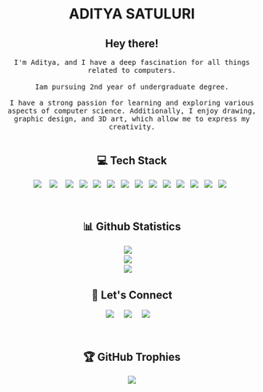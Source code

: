 <!-- <h2 align="center">
<code> <h4> Algorithms are opinions embedded in code. <h2> </code> -->
<h1 align="center">ADITYA SATULURI</h1>
<h2 align="center"> Hey there! </h2>
<p align="center">
  <samp>
I'm Aditya, and I have a deep fascination for all things related to computers. 
  </samp>
  <br>
  <br>
  <samp>
Iam pursuing 2nd year of undergraduate degree</a>. 
<br><br>
<samp>  
I have a strong passion for learning and exploring various aspects of computer science. Additionally, I enjoy drawing, graphic design, and 3D art, which allow me to express my creativity.
   </samp>
  <br> <br>
  <!-- <img src="https://komarev.com/ghpvc/?username=geekquad" alt="geekquad" />  -->
</p>

<h2 align="center"> 💻 Tech Stack</h2>
<p align="center">
  <img src="https://img.shields.io/badge/HTML5-E34F26?style=for-the-badge&logo=html5&logoColor=white" />&nbsp;&nbsp;&nbsp;
  <img src="https://img.shields.io/badge/CSS3-1572B6?style=for-the-badge&logo=css3&logoColor=white" />&nbsp;&nbsp;&nbsp;
  <img src="https://img.shields.io/badge/Netlify-00C7B7?style=for-the-badge&logo=netlify&logoColor=whitee" />&nbsp;&nbsp;
  <img src="https://img.shields.io/badge/Python-14354C?style=for-the-badge&logo=python&logoColor=white" />&nbsp;&nbsp; 
  <img src="https://img.shields.io/badge/git%20-%231572B6.svg?&style=for-the-badge&logo=git&logoColor=white" />&nbsp;&nbsp;
  <img src="https://img.shields.io/badge/Kali_Linux-557C94?style=for-the-badge&logo=kali-linux&logoColor=white"/>&nbsp;&nbsp;
  <img src="https://img.shields.io/badge/C%23-239120?style=for-the-badge&logo=c-sharp&logoColor=white"/>&nbsp;&nbsp;
  <img src="https://img.shields.io/badge/JavaScript-F7DF1E?style=for-the-badge&logo=JavaScript&logoColor=white"/>&nbsp;&nbsp;
  <img src="https://img.shields.io/badge/Java-ED8B00?style=for-the-badge&logo=openjdk&logoColor=white"/>&nbsp;&nbsp;
  <img src="https://img.shields.io/badge/SQLite-07405E?style=for-the-badge&logo=sqlite&logoColor=white"/>&nbsp;&nbsp;
  <img src="https://img.shields.io/badge/Amazon_AWS-232F3E?style=for-the-badge&logo=amazon-aws&logoColor=white"/>&nbsp;&nbsp;
  <img src="https://img.shields.io/badge/Adobe%20Photoshop-31A8FF?logo=adobephotoshop&logoColor=fff&style=for-the-badge"/>&nbsp;&nbsp;
  <img src="https://img.shields.io/badge/blender-%23F5792A.svg?style=for-the-badge&logo=blender&logoColor=white"/>&nbsp;&nbsp;
  <img src="https://img.shields.io/badge/Adobe%20XD-470137?style=for-the-badge&logo=Adobe%20XD&logoColor=#FF61F6"/>&nbsp;&nbsp;

</p>
<br>

<h2 align="center">📊 Github Statistics </h2>
<p align="center">
<img src="https://github-readme-stats.vercel.app/api?username=adityasatuluri&theme=darcula"/>&nbsp;&nbsp;&nbsp;&nbsp;<br>
<img src="https://github-readme-streak-stats.herokuapp.com/?user=adityasatuluri&theme=darcula&hide_border=false"/>&nbsp;&nbsp;&nbsp;&nbsp;<br>
<img src="https://github-readme-stats.vercel.app/api/top-langs/?username=adityasatuluri&theme=darcula&hide_border=false&include_all_commits=false&count_private=false&layout=compact"/>&nbsp;&nbsp;&nbsp;&nbsp;
</p>

<!-- <p align="center"> <img src="https://github-readme-streak-stats.herokuapp.com/?user=geekquad" /> </p> -->
<!-- https://github-readme-stats.vercel.app/api/top-langs/?username=geekquad&layout=compact -->

<h2 align="center"> 🔗 Let's Connect </h2>
<p align="center">
  <a target="_blank"href="https://www.linkedin.com/in/aditya-satuluri-a250a31a0/"><img src="https://img.shields.io/badge/LinkedIn-0077B5?style=for-the-badge&logo=linkedin&logoColor=white" /></a>&nbsp;&nbsp;&nbsp;&nbsp;
  <a target="_blank"href="https://twitter.com/dimensionz_eth/"><img src="https://img.shields.io/badge/Twitter-1DA1F2?style=for-the-badge&logo=twitter&logoColor=white" /></a>&nbsp;&nbsp;&nbsp;&nbsp;
  <a href="https://www.instagram.com/aditya.satuluri/"><img src="https://img.shields.io/badge/instagram-%23D14836.svg?&style=for-the-badge&logo=instagram&logoColor=pink" /></a>&nbsp;&nbsp;&nbsp;&nbsp;

</p>
<br>
<h2 align="center">🏆 GitHub Trophies </h2>

<div align="center">
  
  ![](https://github-profile-trophy.vercel.app/?username=adityasatuluri&theme=darcul&no-frame=false&no-bg=false&margin-w=4)
  
  </div>
